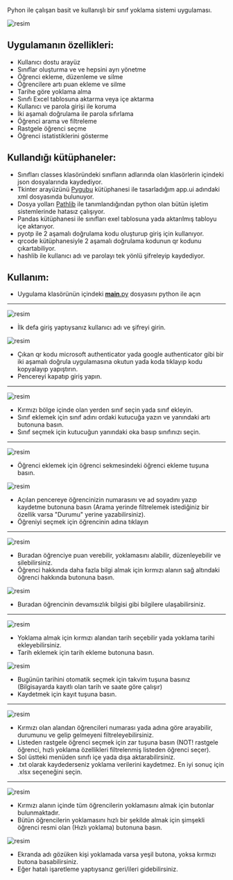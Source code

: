 Pyhon ile çalışan basit ve kullanışlı bir sınıf yoklama sistemi uygulaması.

![resim](https://github.com/user-attachments/assets/9f17bf02-e265-4413-97b0-01ace53d6896)

## Uygulamanın özellikleri:
- Kullanıcı dostu arayüz
- Sınıflar oluşturma ve ve hepsini ayrı yönetme
- Öğrenci ekleme, düzenleme ve silme
- Öğrencilere artı puan ekleme ve silme
- Tarihe göre yoklama alma
- Sınıfı Excel tablosuna aktarma veya içe aktarma
- Kullanıcı ve parola girişi ile koruma
- İki aşamalı doğrulama ile parola sıfırlama
- Öğrenci arama ve filtreleme
- Rastgele öğrenci seçme
- Öğrenci istatistiklerini gösterme

## Kullandığı kütüphaneler:
- Sınıfları classes klasöründeki sınıfların adlarında olan klasörlerin içindeki json dosyalarında kaydediyor.
- Tkinter arayüzünü [Pygubu](https://github.com/alejandroautalan/pygubu) kütüphanesi ile tasarladığım app.ui adındaki xml dosyasında bulunuyor.
- Dosya yolları [Pathlib](https://pypi.org/project/pathlib/) ile tanımlandığından python olan bütün işletim sistemlerinde hatasız çalışıyor.
- Pandas kütüphanesi ile sınıfları exel tablosuna yada aktarılmış tabloyu içe aktarıyor.
- pyotp ile 2 aşamalı doğrulama kodu oluşturup giriş için kullanıyor.
- qrcode kütüphanesiyle 2 aşamalı doğrulama kodunun qr kodunu çıkartabiliyor.
- hashlib ile kullanıcı adı ve parolayı tek yönlü şifreleyip kaydediyor.

## Kullanım:
- Uygulama klasörünün içindeki [__main__.py](https://github.com/YousefHUT/YHUT-classroom/blob/master/__main__.py) dosyasını python ile açın
---
![resim](https://github.com/user-attachments/assets/669b1ddb-35e0-4f84-9c58-7d94a99f2136)
- İlk defa giriş yaptıysanız kullanıcı adı ve şifreyi girin.


![resim](https://github.com/user-attachments/assets/09bded4c-db2d-47c7-9861-ec4b0e2fe3fc)
- Çıkan qr kodu microsoft authenticator yada google authenticator gibi bir iki aşamalı doğrula uygulamasına okutun yada koda tıklayıp kodu kopyalayıp yapıştırın.
- Pencereyi kapatıp giriş yapın.
---
![resim](https://github.com/user-attachments/assets/0ef33d7c-33a5-46bc-9447-9cafbce15373)
- Kırmızı bölge içinde olan yerden sınıf seçin yada sınıf ekleyin.
- Sınıf eklemek için sınıf adını ordaki kutucuğa yazın ve yanındaki artı butonuna basın.
- Sınıf seçmek için kutucuğun yanındaki oka basıp sınıfınızı seçin.
---
![resim](https://github.com/user-attachments/assets/8403a11d-8b9f-409f-9d54-22848960d8c5)
- Öğrenci eklemek için öğrenci sekmesindeki öğrenci ekleme tuşuna basın.


![resim](https://github.com/user-attachments/assets/defe1a01-c2f2-4d78-bcc2-ed060aa79edf)
- Açılan pencereye öğrencinizin numarasını ve ad soyadını yazıp kaydetme butonuna basın (Arama yerinde filtrelemek istediğiniz bir özellik varsa "Durumu" yerine yazabilirsiniz).
- Öğreniyi seçmek için öğrencinin adına tıklayın
---
![resim](https://github.com/user-attachments/assets/550685fd-2366-4c5c-a060-fa8c33a02e8d)
- Buradan öğrenciye puan verebilir, yoklamasını alabilir, düzenleyebilir ve silebilirsiniz.
- Öğrenci hakkında daha fazla bilgi almak için kırmızı alanın sağ altındaki öğrenci hakkında butonuna basın.

![resim](https://github.com/user-attachments/assets/71192dc4-2a9d-4989-8ee5-a39917e805fc)
- Buradan öğrencinin devamsızlık bilgisi gibi bilgilere ulaşabilirsiniz.
---
![resim](https://github.com/user-attachments/assets/ca104404-ba75-4833-969a-64fd05783066)
- Yoklama almak için kırmızı alandan tarih seçebilir yada yoklama tarihi ekleyebilirsiniz.
- Tarih eklemek için tarih ekleme butonuna basın.


![resim](https://github.com/user-attachments/assets/6c030a8e-4f61-497f-a8f1-6f5f65e544eb)
- Bugünün tarihini otomatik seçmek için takvim tuşuna basınız (Bilgisayarda kayıtlı olan tarih ve saate göre çalışır)
- Kaydetmek için kayıt tuşuna basın.
---
![resim](https://github.com/user-attachments/assets/bcd80482-3300-4191-8538-8ffa7fdd9302)
- Kırmızı olan alandan öğrencileri numarası yada adına göre arayabilir, durumunu ve gelip gelmeyeni filtreleyebilirsiniz.
- Listeden rastgele öğrenci seçmek için zar tuşuna basın (NOT! rastgele öğrenci, hızlı yoklama özellikleri filtrelenmiş listeden öğrenci seçer).
- Sol üstteki menüden sınıfı içe yada dışa aktarabilirsiniz.
- .txt olarak kaydederseniz yoklama verilerini kaydetmez. En iyi sonuç için .xlsx seçeneğini seçin.
---
![resim](https://github.com/user-attachments/assets/22387630-782f-4078-9ace-98a4afbbc965)
- Kırmızı alanın içinde tüm öğrencilerin yoklamasını almak için butonlar bulunmaktadır.
- Bütün öğrencilerin yoklamasını hızlı bir şekilde almak için şimşekli öğrenci resmi olan (Hızlı yoklama) butonuna basın.


![resim](https://github.com/user-attachments/assets/fbd54635-4bfb-483d-9af9-d57fe109e693)
- Ekranda adı gözüken kişi yoklamada varsa yeşil butona, yoksa kırmızı butona basabilirsiniz.
- Eğer hatalı işaretleme yaptıysanız geri/ileri gidebilirsiniz.

